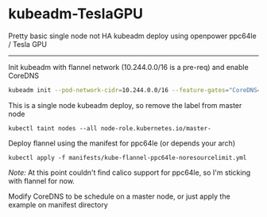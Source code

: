 # kubeadm-TeslaGPU
Pretty basic single node not HA kubeadm deploy using openpower ppc64le / Tesla GPU

------

Init kubeadm with flannel network (10.244.0.0/16 is a pre-req) and enable CoreDNS
```bash
kubeadm init --pod-network-cidr=10.244.0.0/16 --feature-gates="CoreDNS=true"
```

This is a single node kubeadm deploy, so remove the label from master node
```
kubectl taint nodes --all node-role.kubernetes.io/master-
```

Deploy flannel using the manifest for ppc64le (or depends your arch)
```
kubectl apply -f manifests/kube-flannel-ppc64le-noresourcelimit.yml
```
*Note:* At this point couldn't find calico support for ppc64le, so I'm sticking with flannel for now.

Modify CoreDNS to be schedule on a master node, or just apply the example on manifest directory
